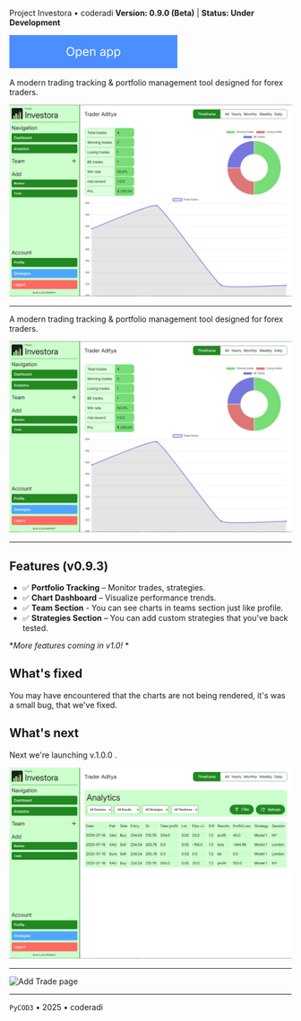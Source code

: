 Project Investora &bull; coderadi
**Version: 0.9.0 (Beta)** | **Status: Under Development**

[![Open app](docs/open-btn.png)](https://project-investora.onrender.com)

A modern trading tracking & portfolio management tool designed for forex traders.

![Dashboard Screenshot](docs/dash.png)

---

A modern trading tracking & portfolio management tool designed for forex traders.

![Dashboard Screenshot](docs/dash.png)

---

## Features (v0.9.3)
- ✅ **Portfolio Tracking** – Monitor trades, strategies.
- ✅ **Chart Dashboard** – Visualize performance trends.
- ✅ **Team Section** - You can see charts in teams section just like profile.
- ✅ **Strategies Section** – You can add custom strategies that you've back tested.

**More features coming in v1.0!* *

## What's fixed
You may have encountered that the charts are not being rendered, it's was a small bug, that we've fixed.

## What's next
Next we're launching v.1.0.0 .

![Analytics Page](docs/analytics.png)

--- 

![Add Trade page](../docs/updated-team.png)

---

`PyCOD3` &bull; 2025 &bull; coderadi
